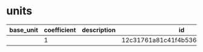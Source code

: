 # units
|base_unit|coefficient|description|id|is_error|name|
|--|--|--|--|--|--|
||1||12c31761a81c41f4b53637d784cceb3b|False|грамм|